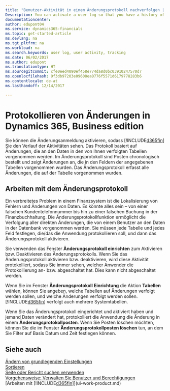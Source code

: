 ```yaml
---
title: "Benutzer-Aktivität in einem Änderungsprotokoll nachverfolgen | Microsoft Docs"
Description: You can activate a user log so that you have a history of any changes made to data in tracked tables.
documentationcenter: 
author: edupont04
ms.service: dynamics365-financials
ms.topic: get-started-article
ms.devlang: na
ms.tgt_pltfrm: na
ms.workload: na
ms.search.keywords: user log, user activity, tracking
ms.date: 06/02/2017
ms.author: edupont
ms.translationtype: HT
ms.sourcegitcommit: cfe0eed4090ef458e774da8d0bc03910247570d7
ms.openlocfilehash: 9f3db97203e09608ea0776f5571d6179778283b6
ms.contentlocale: de-at
ms.lasthandoff: 12/14/2017

---
```

# <a name="logging-changes-in-dynamics-365-business-edition"></a>Protokollieren von Änderungen in Dynamics 365, Business edition 
Sie können die Änderungsanmeldung aktivieren, sodass [!INCLUDE[d365fin](includes/d365fin_md.md)] Sie den Verlauf der Aktivitäten sehen. Das Protokoll basiert auf Änderungen, die an den Daten in den von Ihnen verfolgten Tabellen vorgenommen werden. Im Änderungsprotokoll sind Posten chronologisch bestellt und zeigt Änderungen an, die in den Feldern der angegebenen Tabellen vorgenommen wurden. Das Änderungsprotokoll erfasst alle Änderungen, die auf der Tabelle vorgenommen wurden.  

## <a name="working-with-the-change-log"></a>Arbeiten mit dem Änderungsprotokoll
Ein verbreitetes Problem in einem Finanzsystem ist die Lokalisierung von Fehlern und Änderungen von Daten. Es könnte alles sein – von einer falschen Kundentelefonnummer bis hin zu einer falschen Buchung in der Finanzbuchhaltung. Die Änderungsprotokollfunktion ermöglicht die Verfolgung aller direkten Änderungen, die von einem Benutzer an den Daten in der Datenbank vorgenommen werden. Sie müssen jede Tabelle und jedes Feld festlegen, die/das die Anwendung protokollieren soll, und dann das Änderungsprotokoll aktivieren.  

Sie verwenden das Fenster **Änderungsprotokoll einrichten** zum Aktivieren bzw. Deaktivieren des Änderungsprotokolls. Wenn Sie das Änderungsprotokoll aktivieren bzw. deaktivieren, wird diese Aktivität protokolliert, sodass Sie immer sehen, welcher Anwender die Protokollierung an- bzw. abgeschaltet hat. Dies kann nicht abgeschaltet werden.  

Wenn Sie im Fenster **Änderungsprotokoll Einrichtung** die Aktion **Tabellen** wählen, können Sie angeben, welche Tabellen auf Änderungen verfolgt werden sollen, und welche Änderungen verfolgt werden sollen. [!INCLUDE[d365fin](includes/d365fin_md.md)] verfolgt auch mehrere Systemtabellen.

Wenn Sie das Änderungsprotokoll eingerichtet und aktiviert haben und jemand Daten verändert hat, protokolliert die Anwendung die Änderung in einem **Änderungsprotokollposten**. Wenn Sie Posten löschen möchten, können Sie die im Fenster **Änderungsprotokollposten löschen** tun, an dem Sie Filter auf Basis Datum und Zeit festlegen können.  

## <a name="see-also"></a>Siehe auch
[Ändern von grundlegenden Einstellungen](ui-change-basic-settings.md)  
[Sortieren](ui-sorting.md)  
[Seite oder Bericht suchen verwenden](ui-search.md)  
[Vorgehensweise: Verwalten Sie Benutzer und Berechtigungen](ui-how-users-permissions.md)    
[Arbeiten mit [!INCLUDE[d365fin](includes/d365fin_md.md)]](ui-work-product.md)  

